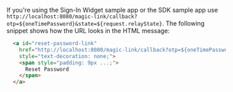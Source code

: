 If you're using the Sign-In Widget sample app or the SDK sample app use `http://localhost:8080/magic-link/callback?otp=${oneTimePassword}&state=${request.relayState}`. The following snippet shows how the URL looks in the HTML message:

```html
  <a id="reset-password-link"
    href="http://localhost:8080/magic-link/callback?otp=${oneTimePassword}&state=${request.relayState}"
    style="text-decoration: none;">
    <span style="padding: 9px ...;">
      Reset Password
    </span>
  </a>
```
